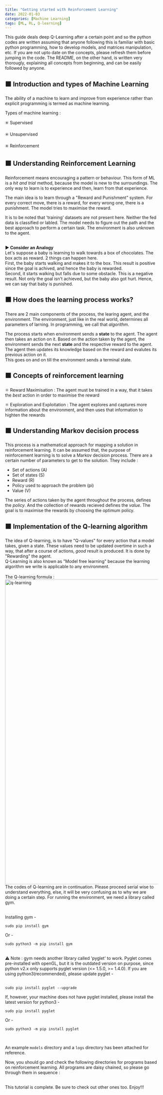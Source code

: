 ```yaml
---
title: "Getting started with Reinforcement Learning"
date: 2022-01-03
categories: [Machine Learning]
tags: [ML, RL, Q-learning]
---
```


<div>
This guide deals deep Q-Learning after a certain point and so the python codes are written assuming that anyone following this is familiar with basic python programming, how to develop models, and matrices manipulation, etc. If you are not upto date on the concepts, please refresh them before jumping in the code. The README, on the other hand, is written very thorougly, explaining all concepts from beginning, and can be easily followed by anyone.
</div>

<!--## Topics-->
<!---->
<!--This is a guide to help users get started with reinforcement learning. It will cover the following topics :-->
<!--<br>-->
<!--<br>-->
<!--♦️ [Introduction and types of machine learning](#-introduction-and-types-of-machine-learning)<br>-->
<!---->
<!--♦️ [Understanding reinforcement learning](#-understanding-reinforcement-learning)<br>-->
<!---->
<!--♦️ [How does the learning process works](#-how-does-the-learning-process-works)<br>-->
<!---->
<!--♦️ [Concepts of reinforcement learning](#-concepts-of-reinforcement-learning)<br>-->
<!---->
<!--♦️ [Understanding the Markov decision process](#-understanding-markov-decision-process)<br>-->
<!---->
<!--♦️ [Implementation of Q-learning algorithm](#-implementation-of-the-q-learning-algorithm)<br>-->
<!--<br>-->

## 🟧 Introduction and types of Machine Learning

The ability of a machine to learn and improve from experience rather than explicit programming is termed as machine learning.

Types of machine learning :<br>

✳️ Supervised<br>

✳️ Unsupervised<br>

✳️ Reinforcement<br>

<!--<br/>-->
<!--<div align="right">-->
<!--    <b><a href="[Topics]({% link _posts/2022-01-03-RL.md %}#Topics)">⬆️ Back to Top</a></b>-->
<!--</div>-->
<!--<br/>-->

## 🟧 Understanding Reinforcement Learning

Reinforcement means encouraging a pattern or behaviour. This form of ML is a _hit and trial_ method, because the model is new to the surroundings. The only way to learn is to experience and then, learn from that experience.

The main idea is to learn through a "Reward and Punishment" system. For every correct move, there is a reward, for every wrong one, there is a punishment. The model tries to maximise the reward.

It is to be noted that 'training' datasets are not present here. Neither the fed data is classified or labled. The model needs to figure out the path and the best approach to perform a certain task. The environment is also unknown to the agent.
<br>
<br>

**▶️ Consider an Analogy** <br>
Let's suppose a baby is learning to walk towards a box of chocolates. The box acts as reward. 2 things can happen here.<br>
First, the baby starts walking and makes it to the box. This result is positive since the goal is achived, and hence the baby is rewarded.<br>
Second, it starts walking but falls due to some obstacle. This is a negative result. Not only the goal isn't achieved, but the baby also got hurt. Hence, we can say that baby is punished.

<!--<br/>-->
<!--<div align="right">-->
<!--    <b><a href="[Topics]({% link _posts/2022-01-03-RL.md %}#Topics)">⬆️ Back to Top</a></b>-->
<!--</div>-->
<!--<br/>-->

## 🟧 How does the learning process works?

There are 2 main components of the process, the learing agent, and the environment. The environment, just like in the real world, determines all parameters of larning. In programming, we call that _algorithm_.

The process starts when environment sends a **state** to the agent. The agent then takes an action on it. Based on the action taken by the agent, the environment sends the next **state** and the respective reward to the agent. The agent then updates its knowledge based on the reward and evalutes its previous action on it.<br>
This goes on and on till the environment sends a terminal state.

<!--<br/>-->
<!--<div align="right">-->
<!--    <b><a href="[Topics]({% link _posts/2022-01-03-RL.md %}#Topics)">⬆️ Back to Top</a></b>-->
<!--</div>-->
<!--<br/>-->

## 🟧 Concepts of reinforcement learning

⚛️ Reward Maximisation : The agent must be trained in a way, that it takes the _best_ action in order to maximise the reward

⚛️ Exploration and Exploitation : The agent explores and captures more information about the environment, and then uses that information to highten the rewards

<!--<br/>-->
<!--<div align="right">-->
<!--    <b><a href="[Topics]({% link _posts/2022-01-03-RL.md %}#Topics)">⬆️ Back to Top</a></b>-->
<!--</div>-->
<!--<br/>-->

## 🟧 Understanding Markov decision process

This process is a mathematical approach for mapping a solution in reinforcement learning. It can be assumed that, the purpose of reinforcement learning is to solve a Markov decision process. There are a certain number of parameters to get to the solution. They include :

- Set of actions (A)<br>
- Set of states (S)<br>
- Reward (R)<br>
- Policy used to approach the problem (pi)<br>
- Value (V)<br>

The series of actions taken by the agent throughout the process, defines the _policy_. And the collection of rewards recieved defines the _value_. The goal is to maximise the rewards by choosing the optimum policy.

<!--<br/>-->
<!--<div align="right">-->
<!--    <b><a href="[Topics]({% link _posts/2022-01-03-RL.md %}#Topics)">⬆️ Back to Top</a></b>-->
<!--</div>-->
<!--<br/>-->

## 🟧 Implementation of the Q-learning algorithm

The idea of Q-learning, is to have "Q-values" for every action that a model takes, given a state. These values need to be updated overtime in such a way, that after a course of actions, _good_ result is produced. It is done by "Rewarding" the agent.<br>
Q-Learning is also known as "Model free learning" because the learning algorithm we write is applicable to any environment.
<br>
<br>
The Q-learning formula : <br>
<img align="left" alt="q-learning" width="1000px" src="https://miro.medium.com/max/2844/1*VItpGaVoIUnh0RUEArqSGQ.png"><br>
<br>

The codes of Q-learning are in continuation. Please proceed serial wise to understand everything, else, it will be very confusing as to why we are doing a certain step. For running the environment, we need a library called gym.<br>
<br>

Installing gym - <br>

    sudo pip install gym

Or -

    sudo python3 -m pip install gym

<br>
⚠️ Note : gym needs another library called 'pyglet' to work. Pyglet comes pre-installed with openGL, but it is the outdated version on purpose, since python v2.x only supports pyglet version (<= 1.5.0, >= 1.4.0). If you are using python3(recommended), please update pyglet - <br>
<br>

    sudo pip install pyglet --upgrade

If, however, your machine does not have pyglet installed, please install the latest version for python3 - <br>

    sudo pip install pyglet

Or -

    sudo python3 -m pip install pyglet

<br>

An example `models` directory and a `logs` directory has been attached for reference.
<br>

Now, you should go and check the following directories for programs based on reinforcement learning. All programs are daisy chained, so please go through them in sequence :<br>

<!--1. [Part 1](/q-learning-1)-->
<!--2. [Part 2](/q-learning-2)-->
<!--3. [Part 3](/q-learning-3)-->
<!--4. [Part 4](/q-learning-4)-->
<!--5. [Part 5](/q-learning-5)-->
<!--6. [Part 6](/q-learning-6)-->

<br>
This tutorial is complete. Be sure to check out other ones too. Enjoy!!!

<!--<br/>-->
<!--<div align="right">-->
<!--    <b><a href="[Topics]({% link _posts/2022-01-03-RL.md %}#Topics)">⬆️ Back to Top</a></b>-->
<!--</div>-->
<!--<br/>-->
